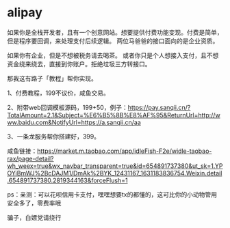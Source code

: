 # alipay
如果你是全栈开发者，且有一个创意网站。想要提供付费功能变现。付费是简单，但是程序要回调，来处理支付后续逻辑。
两位马爸爸的接口面向的是企业资质。

如果你有企业，但是不想被税务请去喝茶。
或者你只是个人想接入支付，且不想资金绕来绕去，直接到你账户。拒绝垃圾三方转接口。

那我这有路子「教程」帮你实现。

1、付费教程，199不议价，咸鱼交易。

2、附带web回调模板源码，199+50，例子：https://pay.sanqii.cn/?TotalAmount=2.1&Subject=%E6%B5%8B%E8%AF%95&ReturnUrl=http://www.baidu.com&NotifyUrl=https://a.sanqii.cn/aa

3、一条龙服务帮你搭建好，399。

咸鱼链接：https://market.m.taobao.com/app/idleFish-F2e/widle-taobao-rax/page-detail?wh_weex=true&wx_navbar_transparent=true&id=654891737380&ut_sk=1.YPOYiBmWJ%2BcDAJM1/DmAk%2BYK_12431167_1631183836754.Weixin.detail.654891737380.2819344163&forceFlush=1

ps：亲测：可以花呗信用卡支付，嘿嘿想要tx的都懂的，这可比你的小动物管用安全多了，零费率哦

骗子，白嫖党请绕行
